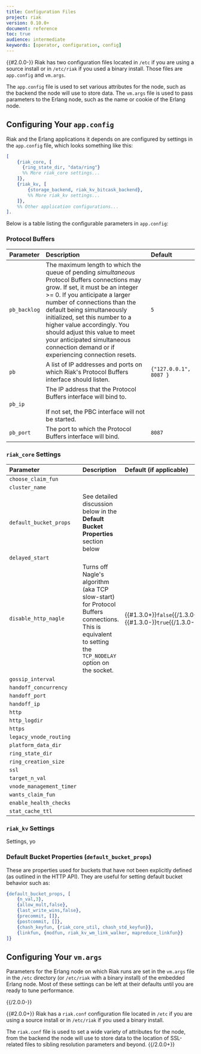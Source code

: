 ```yaml
---
title: Configuration Files
project: riak
version: 0.10.0+
document: reference
toc: true
audience: intermediate
keywords: [operator, configuration, config]
---
```

{{#2.0.0-}}
Riak has two configuration files located in `/etc` if you are using a source
install or in `/etc/riak` if you used a binary install. Those files are `app.config` and `vm.args`.

The `app.config` file is used to set various attributes for the node, such as the backend the node will use to store data. The `vm.args` file is used to pass
parameters to the Erlang node, such as the name or cookie of the Erlang node.

## Configuring Your `app.config`

Riak and the Erlang applications it depends on are configured by settings in the `app.config` file, which looks something like this:

```erlang
[
    {riak_core, [
      {ring_state_dir, "data/ring"}
      %% More riak_core settings...
    ]},
    {riak_kv, [
        {storage_backend, riak_kv_bitcask_backend},
        %% More riak_kv settings...
    ]},
    %% Other application configurations...
].
```

Below is a table listing the configurable parameters in `app.config`:

### Protocol Buffers

Parameter | Description | Default | 
:---------|:------------|:--------|
`pb_backlog` | The maximum length to which the queue of pending *simultaneous* Protocol Buffers connections may grow. If set, it must be an integer >= 0. If you anticipate a larger number of connections than the default being simultaneously initialized, set this number to a higher value accordingly. You should adjust this value to meet your anticipated simultaneous connection demand or if experiencing connection resets. | `5` |
`pb` | A list of IP addresses and ports on which Riak's Protocol Buffers interface should listen. | `{"127.0.0.1", 8087 }` |
`pb_ip` | The IP address that the Protocol Buffers interface will bind to.<br /><br />If not set, the PBC interface will not be started. |
`pb_port` | The port to which the Protocol Buffers interface will bind. | `8087` |

### `riak_core` Settings

Parameter | Description | Default (if applicable) | 
:---------|:------------|:------------------------|
`choose_claim_fun` |  |  |
`cluster_name` |  |  |
`default_bucket_props` | See detailed discussion below in the **Default Bucket Properties** section below |  |
`delayed_start` |  |  |
`disable_http_nagle` | Turns off Nagle's algorithm (aka TCP slow-start) for Protocol Buffers connections. This is equivalent to setting the `TCP_NODELAY` option on the socket. | {{#1.3.0+}}`false`{{/1.3.0+}}{{#1.3.0-}}`true`{{/1.3.0-}}) |
`gossip_interval` |  |  |
`handoff_concurrency` |  |  |
`handoff_port` |  |  |
`handoff_ip` |  |  |
`http` |  |  |
`http_logdir` |  |  |
`https` |  |  |
`legacy_vnode_routing` |  |  |
`platform_data_dir` |  |  |
`ring_state_dir` |  |  |
`ring_creation_size` |  |  |
`ssl` |  |  |
`target_n_val` |  |  |
`vnode_management_timer` |  |  |
`wants_claim_fun` |  |  |
`enable_health_checks` |  |  |
`stat_cache_ttl` |  |  |

### `riak_kv` Settings

Settings, yo

### Default Bucket Properties (`default_bucket_props`)

These are properties used for buckets that have not been explicitly defined (as outlined in the HTTP API). They are useful for setting default bucket behavior such as:

```erlang
{default_bucket_props, [
    {n_val,3},
    {allow_mult,false},
    {last_write_wins,false},
    {precommit, []},
    {postcommit, []},
    {chash_keyfun, {riak_core_util, chash_std_keyfun}},
    {linkfun, {modfun, riak_kv_wm_link_walker, mapreduce_linkfun}}
]}
```


## Configuring Your `vm.args`

Parameters for the Erlang node on which Riak runs are set in the `vm.args` file in the `/etc` directory (or `/etc/riak` with a binary install) of the embedded Erlang node. Most of these settings can be left at their defaults until you are ready to tune performance.


{{/2.0.0-}}

{{#2.0.0+}}
Riak has a `riak.conf` configuration file located in `/etc` if you are using a source install or in `/etc/riak` if you used a binary install.

The `riak.conf` file is used to set a wide variety of attributes for the node, from the backend the node will use to store data to the location of SSL-related files to sibling resolution parameters and beyond.
{{/2.0.0+}}